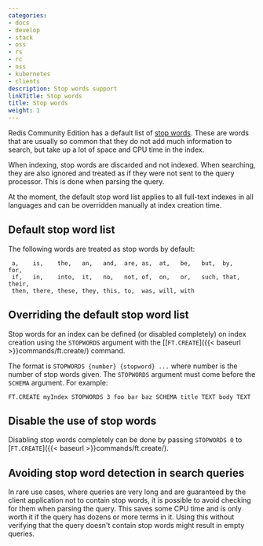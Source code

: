 ```yaml
---
categories:
- docs
- develop
- stack
- oss
- rs
- rc
- oss
- kubernetes
- clients
description: Stop words support
linkTitle: Stop words
title: Stop words
weight: 1
---
```


Redis Community Edition has a default list of [stop words](https://en.wikipedia.org/wiki/Stop_words). These are words that are usually so common that they do not add much information to search, but take up a lot of space and CPU time in the index. 

When indexing, stop words are discarded and not indexed. When searching, they are also ignored and treated as if they were not sent to the query processor. This is done when parsing the query. 

At the moment, the default stop word list applies to all full-text indexes in all languages and can be overridden manually at index creation time. 

## Default stop word list

The following words are treated as stop words by default: 

```
 a,    is,    the,   an,   and,  are, as,  at,   be,   but,  by,   for,
 if,   in,    into,  it,   no,   not, of,  on,   or,   such, that, their,
 then, there, these, they, this, to,  was, will, with
```

## Overriding the default stop word list

Stop words for an index can be defined (or disabled completely) on index creation using the `STOPWORDS` argument with the [[`FT.CREATE`]({{< baseurl >}}commands/ft.create/) command.

The format is `STOPWORDS {number} {stopword} ...` where number is the number of stop words given. The `STOPWORDS` argument must come before the `SCHEMA` argument. For example:

```
FT.CREATE myIndex STOPWORDS 3 foo bar baz SCHEMA title TEXT body TEXT 
```

## Disable the use of stop words

Disabling stop words completely can be done by passing `STOPWORDS 0` to [`FT.CREATE`]({{< baseurl >}}commands/ft.create/).


## Avoiding stop word detection in search queries

In rare use cases, where queries are very long and are guaranteed by the client application not to contain stop words, it is possible to avoid checking for them when parsing the query. This saves some CPU time and is only worth it if the query has dozens or more terms in it. Using this without verifying that the query doesn't contain stop words might result in empty queries. 
